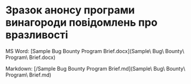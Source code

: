 # Зразок анонсу програми винагороди повідомлень про вразливості

MS Word: [Sample Bug Bounty Program Brief.docx](Sample\ Bug\ Bounty\ Program\ Brief.docx)

Markdown: [/Sample Bug Bounty Program Brief.md](Sample\ Bug\ Bounty\ Program\ Brief.md)